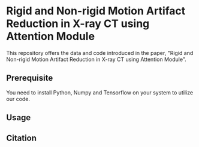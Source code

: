 # Rigid and Non-rigid Motion Artifact Reduction in X-ray CT using Attention Module
This repository offers the data and code introduced in the paper,
"Rigid and Non-rigid Motion Artifact Reduction in X-ray CT using Attention Module".

## Prerequisite
You need to install Python, Numpy and Tensorflow on your system to utilize our code.

## Usage


## Citation
